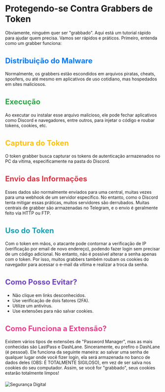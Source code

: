 # Protegendo-se Contra Grabbers de Token

Obviamente, ninguém quer ser "grabbado". Aqui está um tutorial rápido para ajudar quem precisa. Vamos ser rápidos e práticos. Primeiro, entenda como um grabber funciona:

<h2 style="color: #007bff; font-size: 24px;">Distribuição do Malware</h2>

Normalmente, os grabbers estão escondidos em arquivos piratas, cheats, spoofers, ou até mesmo em aplicativos de uso cotidiano, mas hospedados em sites maliciosos.

<h2 style="color: #28a745; font-size: 24px;">Execução</h2>

Ao executar ou instalar esse arquivo malicioso, ele pode fechar aplicativos como Discord e navegadores, entre outros, para injetar o código e roubar tokens, cookies, etc.

<h2 style="color: #ffc107; font-size: 24px;">Captura do Token</h2>

O token grabber busca capturar os tokens de autenticação armazenados no PC da vítima, especificamente na pasta do Discord.

<h2 style="color: #dc3545; font-size: 24px;">Envio das Informações</h2>

Esses dados são normalmente enviados para uma central, muitas vezes para uma webhook de um servidor específico. No entanto, como o Discord tenta mitigar essas práticas, muitos servidores são derrubados. Muitas centrais de grabber são armazenadas no Telegram, e o envio é geralmente feito via HTTP ou FTP.

<h2 style="color: #17a2b8; font-size: 24px;">Uso do Token</h2>

Com o token em mãos, o atacante pode contornar a verificação de IP (verificação por email de novo endereço), podendo fazer login sem precisar de um código adicional. No entanto, não é possível alterar a senha apenas com o token. Por isso, muitos grabbers também roubam os cookies do navegador para acessar o e-mail da vítima e realizar a troca da senha.

<h2 style="color: #6f42c1; font-size: 24px;">Como Posso Evitar?</h2>

- Não clique em links desconhecidos.
- Use verificação de dois fatores (2FA).
- Utilize um antivírus.
- Use extensões para não salvar cookies.

<h2 style="color: #e83e8c; font-size: 24px;">Como Funciona a Extensão?</h2>

Existem vários tipos de extensões de "Password Manager", mas as mais conhecidas são LastPass e DashLane. Sinceramente, eu prefiro o DashLane (é pessoal). Ele funciona da seguinte maneira: ao salvar uma senha de qualquer lugar onde você fizer login, ela será armazenada no banco de dados deles (OBS: É TOTALMENTE SIGILOSO), em vez de ser salva nos cookies do seu computador. Assim, se você for "grabbado", seus cookies estarão totalmente limpos!

<img src="https://github.com/user-attachments/assets/9cd2da97-1e2f-4c40-b8b4-4e5663a3eadf" alt="Segurança Digital" style="display: block; margin: 20px auto; max-width: 100%; height: auto;">
